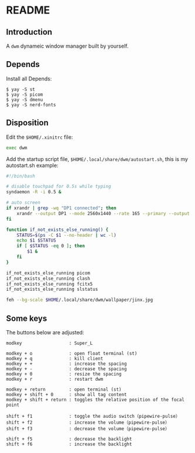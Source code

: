 # README

## Introduction

A `dwm` dynameic window manager built by yourself.

## Depends

Install all Depends:

```
$ yay -S st
$ yay -S picom
$ yay -S dmenu
$ yay -S nerd-fonts
```

## Disposition

Edit the `$HOME/.xinitrc` file:

```sh
exec dwm
```
Add the startup script file, `$HOME/.local/share/dwm/autostart.sh`, this is my autostart.sh example:

```sh
#!/bin/bash

# disable touchpad for 0.5s while typing
syndaemon -R -i 0.5 &

# auto screen
if xrandr | grep -wq "DP1 connected"; then
	xrandr --output DP1 --mode 2560x1440 --rate 165 --primary --output eDP1 --off
fi

function if_not_exists_else_running() {
	STATUS=$(ps -C $1 --no-header | wc -l)
	echo $1 $STATUS
	if [ $STATUS -eq 0 ]; then
		$1 &
	fi
}

if_not_exists_else_running picom
if_not_exists_else_running clash
if_not_exists_else_running fcitx5
if_not_exists_else_running slstatus

feh --bg-scale $HOME/.local/share/dwm/wallpaper/jinx.jpg
```

## Some keys

The buttons below are adjusted:

```
modkey                  : Super_L

modkey + o              : open float terminal (st)
modkey + q              : kill client
modkey + +              : increase the spacing
modkey + -              : decrease the spacing
modkey + 0              : resize the spacing
modkey + r              : restart dwm

modkey + return         : open terminal (st)
modkey + shift + 0      : show all tag content
modkey + shift + return : toggles the relative position of the focal point

shift + f1              : toggle the audio switch（pipewire-pulse）
shift + f2              : increase the volume（pipewire-pulse）
shift + f3              : decrease the volume（pipewire-pulse）

shift + f5              : decrease the backlight 
shift + f6              : increase the backlight 
```
